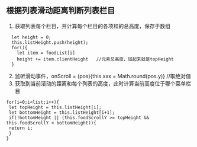 ## 根据列表滑动距离判断列表栏目
1. 获取列表每个栏目，并计算每个栏目的各项和的总高度，保存于数组
  ```
    let height = 0;
    this.listHeight.push(height);
    for(){
      let item = foodList[i]
      height += item.clientHeight   //元素总高度，加起来就是topHeight
    }
  ```
2. 监听滑动事件，onScroll = (pos){this.xxx = Math.round(pos.y)}  //取绝对值  
3. 获取到当前滚动的距离和每个列表的高度，此时计算当前高度位于哪个菜单栏目
 ```
 for(i=0;i<list;i++){
  let topHeight = this.listHeight[i];
  let bottomHeight = this.listHeight[i+1];
  if(!bottomHeight || (this.foodScrollY >= topHeight && this.foodScrollY < bottomHeight)){
  return i;
  }
 }
 ```
